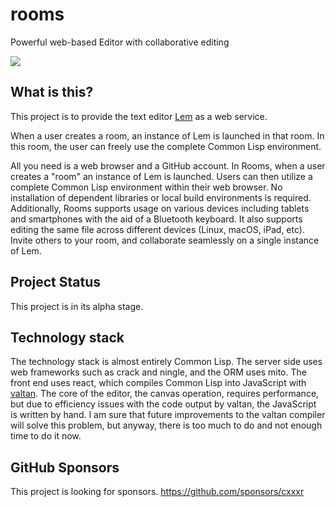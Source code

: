 # rooms
Powerful web-based Editor with collaborative editing

![](https://raw.githubusercontent.com/cxxxr/lem-icon/gh-pages/lem-header-light.png)

## What is this?
This project is to provide the text editor [Lem](https://github.com/lem-project/lem) as a web service.

When a user creates a room, an instance of Lem is launched in that room.
In this room, the user can freely use the complete Common Lisp environment.

All you need is a web browser and a GitHub account.
In Rooms, when a user creates a "room" an instance of Lem is launched.
Users can then utilize a complete Common Lisp environment within their web browser.
No installation of dependent libraries or local build environments is required.
Additionally, Rooms supports usage on various devices including tablets and smartphones with the aid of a Bluetooth keyboard.
It also supports editing the same file across different devices (Linux, macOS, iPad, etc).
Invite others to your room, and collaborate seamlessly on a single instance of Lem.

## Project Status
This project is in its alpha stage.

## Technology stack
The technology stack is almost entirely Common Lisp.
The server side uses web frameworks such as crack and ningle, and the ORM uses mito.
The front end uses react, which compiles Common Lisp into JavaScript with [valtan](https://github.com/cxxxr/valtan).
The core of the editor, the canvas operation, requires performance, but due to efficiency issues with the code output by valtan, the JavaScript is written by hand.
I am sure that future improvements to the valtan compiler will solve this problem, but anyway, there is too much to do and not enough time to do it now.

## GitHub Sponsors
This project is looking for sponsors.
https://github.com/sponsors/cxxxr
